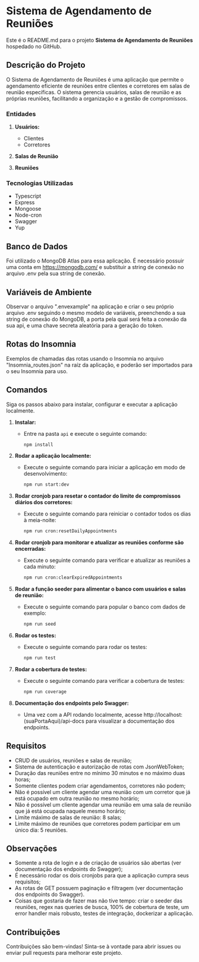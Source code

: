 # Sistema de Agendamento de Reuniões

Este é o README.md para o projeto **Sistema de Agendamento de Reuniões** hospedado no GitHub.

## Descrição do Projeto

O Sistema de Agendamento de Reuniões é uma aplicação que permite o agendamento eficiente de reuniões entre clientes e corretores em salas de reunião específicas. O sistema gerencia usuários, salas de reunião e as próprias reuniões, facilitando a organização e a gestão de compromissos.

### Entidades

1. **Usuários:** 
   - Clientes
   - Corretores

2. **Salas de Reunião**
3. **Reuniões**

### Tecnologias Utilizadas

- Typescript
- Express
- Mongoose
- Node-cron
- Swagger
- Yup

## Banco de Dados

Foi utilizado o MongoDB Atlas para essa aplicação. É necessário possuir uma conta em https://mongodb.com/ e substituir a string de conexão no arquivo .env pela sua string de conexão.

## Variáveis de Ambiente

Observar o arquivo ".envexample" na aplicação e criar o seu próprio arquivo .env seguindo o mesmo modelo de variáveis, preenchendo a sua string de conexão do MongoDB, a porta pela qual será feita a conexão da sua api, e uma chave secreta aleatória para a geração do token.

## Rotas do Insomnia

Exemplos de chamadas das rotas usando o Insomnia no arquivo "Insomnia_routes.json" na raíz da aplicação, e poderão ser importados para o seu Insomnia para uso.

## Comandos

Siga os passos abaixo para instalar, configurar e executar a aplicação localmente.

1. **Instalar:**
   - Entre na pasta `api` e execute o seguinte comando:
     ```bash
     npm install
     ```

2. **Rodar a aplicação localmente:**
   - Execute o seguinte comando para iniciar a aplicação em modo de desenvolvimento:
     ```bash
     npm run start:dev
     ```

3. **Rodar cronjob para resetar o contador do limite de compromissos diários dos corretores:**
   - Execute o seguinte comando para reiniciar o contador todos os dias à meia-noite:
     ```bash
     npm run cron:resetDailyAppointments
     ```

4. **Rodar cronjob para monitorar e atualizar as reuniões conforme são encerradas:**
   - Execute o seguinte comando para verificar e atualizar as reuniões a cada minuto:
     ```bash
     npm run cron:clearExpiredAppointments
     ```

5. **Rodar a função seeder para alimentar o banco com usuários e salas de reunião:**
   - Execute o seguinte comando para popular o banco com dados de exemplo:
     ```bash
     npm run seed
     ```

6. **Rodar os testes:**
   - Execute o seguinte comando para rodar os testes:
     ```bash
     npm run test
     ```

7. **Rodar a cobertura de testes:**
   - Execute o seguinte comando para verificar a cobertura de testes:
     ```bash
     npm run coverage
     ```

8. **Documentação dos endpoints pelo Swagger:**
   - Uma vez com a API rodando localmente, acesse http://localhost:(suaPortaAqui)/api-docs para visualizar a documentação dos endpoints.

## Requisitos

- CRUD de usuários, reuniões e salas de reunião;
- Sistema de autenticação e autorização de rotas com JsonWebToken;
- Duração das reuniões entre no mínimo 30 minutos e no máximo duas horas;
- Somente clientes podem criar agendamentos, corretores não podem;
- Não é possível um cliente agendar uma reunião com um corretor que já está ocupado em outra reunião no mesmo horário;
- Não é possível um cliente agendar uma reunião em uma sala de reunião que já está ocupada naquele mesmo horário;
- Limite máximo de salas de reunião: 8 salas;
- Limite máximo de reuniões que corretores podem participar em um único dia: 5 reuniões.

## Observações

- Somente a rota de login e a de criação de usuários são abertas (ver documentação dos endpoints do Swagger);
- É necessário rodar os dois cronjobs para que a aplicação cumpra seus requisitos;
- As rotas de GET possuem paginação e filtragem (ver documentação dos endpoints do Swagger).
- Coisas que gostaria de fazer mas não tive tempo: criar o seeder das reuniões, regex nas queries de busca, 100% de cobertura de teste, um error handler mais robusto, testes de integração, dockerizar a aplicação.

## Contribuições

Contribuições são bem-vindas! Sinta-se à vontade para abrir issues ou enviar pull requests para melhorar este projeto.

